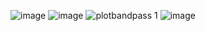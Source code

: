 ![image](https://github.com/user-attachments/assets/1d2915c7-8eb3-4dae-a15f-100734560f66)
![image](https://github.com/user-attachments/assets/4d1f6b48-56d0-4851-93ce-e815062df676)
![plotbandpass 1](https://github.com/user-attachments/assets/10233828-db9b-4623-ace6-b077b064f562)
![image](https://github.com/user-attachments/assets/dc95981e-4945-4147-b4a5-4f7f5326a30e)
